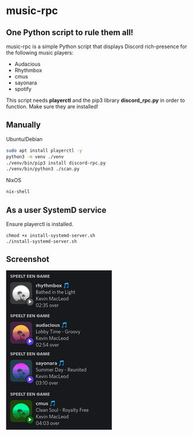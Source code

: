 # music-rpc
## One Python script to rule them all!

music-rpc is a simple Python script that displays Discord rich-presence for the following music players:
- Audacious
- Rhythmbox
- cmus
- sayonara
- spotify

This script needs **playerctl** and the pip3 library **discord_rpc.py** in order to function. Make sure they are installed!

## Manually

Ubuntu/Debian
```bash
sudo apt install playerctl -y
python3 -m venv ./venv
./venv/bin/pip3 install discord-rpc.py
./venv/bin/python3 ./scan.py
```

NixOS
```bash
nix-shell
```

## As a user SystemD service

Ensure playerctl is installed.

```
chmod +x install-systemd-server.sh
./install-systemd-server.sh
```

## Screenshot
![examples](screenshots/examples.png "examples")
